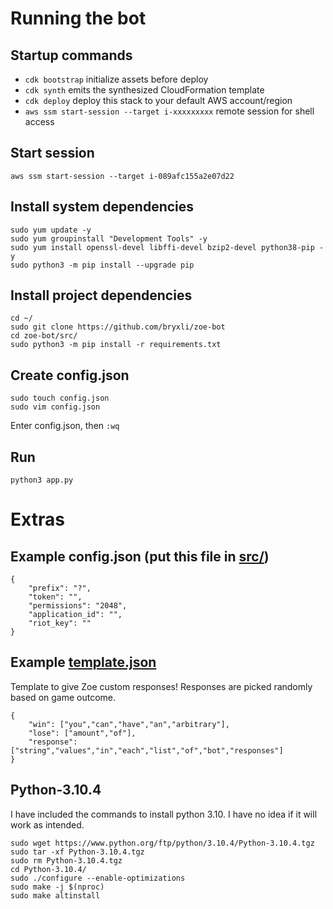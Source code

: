 # Running the bot

## Startup commands

 * `cdk bootstrap`   initialize assets before deploy
 * `cdk synth`       emits the synthesized CloudFormation template
 * `cdk deploy`      deploy this stack to your default AWS account/region
 * `aws ssm start-session --target i-xxxxxxxxx` remote session for shell access

## Start session

```
aws ssm start-session --target i-089afc155a2e07d22
```

## Install system dependencies

```
sudo yum update -y
sudo yum groupinstall "Development Tools" -y
sudo yum install openssl-devel libffi-devel bzip2-devel python38-pip -y
sudo python3 -m pip install --upgrade pip
```

## Install project dependencies

```
cd ~/
sudo git clone https://github.com/bryxli/zoe-bot
cd zoe-bot/src/
sudo python3 -m pip install -r requirements.txt
```

## Create config.json

```
sudo touch config.json
sudo vim config.json
```

Enter config.json, then `:wq`

## Run

```
python3 app.py
```

# Extras

## Example config.json (put this file in [src/](src/))

```
{
    "prefix": "?",
    "token": "",
    "permissions": "2048",
    "application_id": "",
    "riot_key": ""
}
```

## Example [template.json](src/template.json)

Template to give Zoe custom responses! Responses are picked randomly based on game outcome.
```
{
    "win": ["you","can","have","an","arbitrary"],
    "lose": ["amount","of"],
    "response": ["string","values","in","each","list","of","bot","responses"]
}
```

## Python-3.10.4

I have included the commands to install python 3.10. I have no idea if it will work as intended.
```
sudo wget https://www.python.org/ftp/python/3.10.4/Python-3.10.4.tgz
sudo tar -xf Python-3.10.4.tgz
sudo rm Python-3.10.4.tgz
cd Python-3.10.4/
sudo ./configure --enable-optimizations
sudo make -j $(nproc)
sudo make altinstall
```
